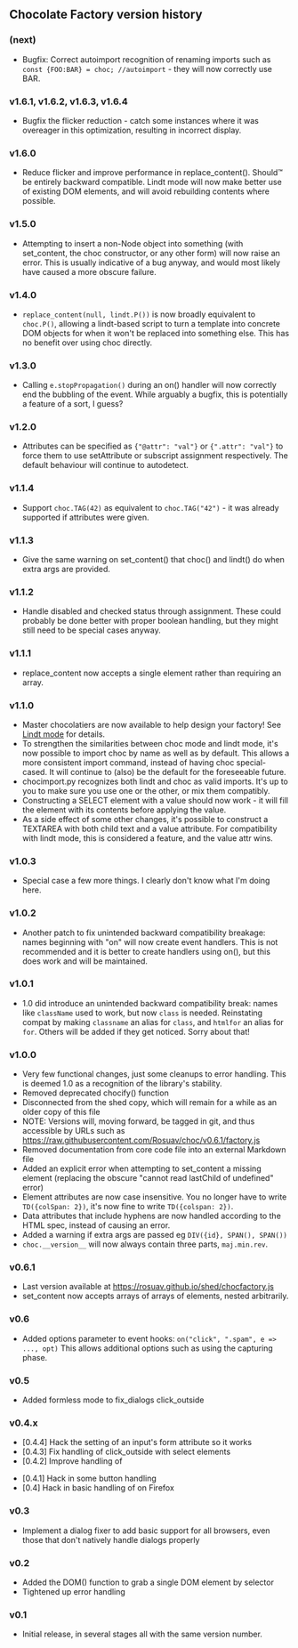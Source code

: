 ## Chocolate Factory version history

### (next)

* Bugfix: Correct autoimport recognition of renaming imports such as
  `const {FOO:BAR} = choc; //autoimport` - they will now correctly use BAR.

### v1.6.1, v1.6.2, v1.6.3, v1.6.4

* Bugfix the flicker reduction - catch some instances where it was overeager
  in this optimization, resulting in incorrect display.

### v1.6.0

* Reduce flicker and improve performance in replace_content(). Should™ be
  entirely backward compatible. Lindt mode will now make better use of existing
  DOM elements, and will avoid rebuilding contents where possible.

### v1.5.0

* Attempting to insert a non-Node object into something (with set_content, the
  choc constructor, or any other form) will now raise an error. This is usually
  indicative of a bug anyway, and would most likely have caused a more obscure
  failure.

### v1.4.0

* `replace_content(null, lindt.P())` is now broadly equivalent to `choc.P()`,
  allowing a lindt-based script to turn a template into concrete DOM objects
  for when it won't be replaced into something else. This has no benefit over
  using choc directly.

### v1.3.0

* Calling `e.stopPropagation()` during an on() handler will now correctly
  end the bubbling of the event. While arguably a bugfix, this is potentially
  a feature of a sort, I guess?

### v1.2.0

* Attributes can be specified as `{"@attr": "val"}` or `{".attr": "val"}` to
  force them to use setAttribute or subscript assignment respectively. The
  default behaviour will continue to autodetect.

### v1.1.4

* Support `choc.TAG(42)` as equivalent to `choc.TAG("42")` - it was already
  supported if attributes were given.

### v1.1.3

* Give the same warning on set_content() that choc() and lindt() do when extra
  args are provided.

### v1.1.2

* Handle disabled and checked status through assignment. These could probably
  be done better with proper boolean handling, but they might still need to be
  special cases anyway.

### v1.1.1

* replace_content now accepts a single element rather than requiring an array.

### v1.1.0

* Master chocolatiers are now available to help design your factory! See
  [Lindt mode](lindt) for details.
* To strengthen the similarities between choc mode and lindt mode, it's now
  possible to import choc by name as well as by default. This allows a more
  consistent import command, instead of having choc special-cased. It will
  continue to (also) be the default for the foreseeable future.
* chocimport.py recognizes both lindt and choc as valid imports. It's up to
  you to make sure you use one or the other, or mix them compatibly.
* Constructing a SELECT element with a value should now work - it will fill
  the element with its contents before applying the value.
* As a side effect of some other changes, it's possible to construct a
  TEXTAREA with both child text and a value attribute. For compatibility
  with lindt mode, this is considered a feature, and the value attr wins.

### v1.0.3

* Special case a few more things. I clearly don't know what I'm doing here.

### v1.0.2

* Another patch to fix unintended backward compatibility breakage: names
  beginning with "on" will now create event handlers. This is not recommended
  and it is better to create handlers using on(), but this does work and will
  be maintained.

### v1.0.1

* 1.0 did introduce an unintended backward compatibility break: names like
  `className` used to work, but now `class` is needed. Reinstating compat
  by making `classname` an alias for `class`, and `htmlfor` an alias for
  `for`. Others will be added if they get noticed. Sorry about that!

### v1.0.0

* Very few functional changes, just some cleanups to error handling. This is
  deemed 1.0 as a recognition of the library's stability.
* Removed deprecated chocify() function
* Disconnected from the shed copy, which will remain for a while as an older
  copy of this file
* NOTE: Versions will, moving forward, be tagged in git, and thus accessible
  by URLs such as https://raw.githubusercontent.com/Rosuav/choc/v0.6.1/factory.js
* Removed documentation from core code file into an external Markdown file
* Added an explicit error when attempting to set_content a missing element
  (replacing the obscure "cannot read lastChild of undefined" error)
* Element attributes are now case insensitive. You no longer have to write
  `TD({colSpan: 2})`, it's now fine to write `TD({colspan: 2})`.
* Data attributes that include hyphens are now handled according to the HTML
  spec, instead of causing an error.
* Added a warning if extra args are passed eg `DIV({id}, SPAN(), SPAN())`
* `choc.__version__` will now always contain three parts, `maj.min.rev`.

### v0.6.1

* Last version available at https://rosuav.github.io/shed/chocfactory.js
* set_content now accepts arrays of arrays of elements, nested arbitrarily.

### v0.6

* Added options parameter to event hooks: `on("click", ".spam", e => ..., opt)`
  This allows additional options such as using the capturing phase.

### v0.5

* Added formless mode to fix_dialogs click_outside

### v0.4.x

* [0.4.4] Hack the setting of an input's form attribute so it works
* [0.4.3] Fix handling of click_outside with select elements
* [0.4.2] Improve handling of <form method=dialog>
* [0.4.1] Hack in some <form method=dialog> button handling
* [0.4] Hack in basic handling of <form method=dialog> on Firefox

### v0.3

* Implement a dialog fixer to add basic support for all browsers,
  even those that don't natively handle dialogs properly

### v0.2

* Added the DOM() function to grab a single DOM element by selector
* Tightened up error handling

### v0.1

* Initial release, in several stages all with the same version number.
